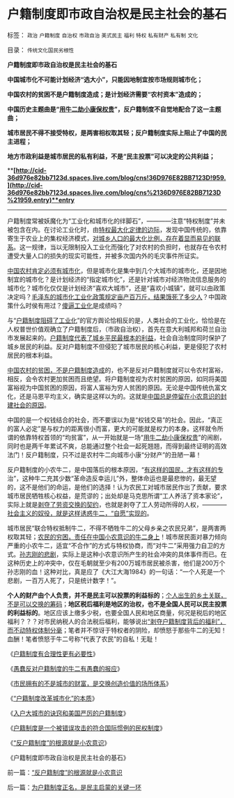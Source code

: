 # 户籍制度即市政自治权是民主社会的基石

标签： `政治` `户籍制度` `自治权` `市政自治` `美式民主` `福利` `特权` `私有财产` `私有制` `文化` 

目录： `传统文化国民劣根性`

**户籍制度即市政自治权是民主社会的基石**

**中国城市化不可能计划经济“选大小”，只能因地制宜按市场规则城市化；**

**中国农村的贫困不是户籍制度造成；是计划经济需要“农村资本”造成的；**

**中国历史主题曲是“[用牛二劫小康保权贵](../../../2009/10/13/两千年社稷延寿之九字真言.md)”，反户籍制度不自觉地配合了这一主题曲；**

**城市居民不得不接受特权，是两害相权取其轻；反户籍制度实际上阻止了中国的民主进程；**

**地方市政利益是城市居民的私有利益，不是“民主投票”可以决定的公共利益；**

****[http://cid-36d976e82bb7123d.spaces.live.com/blog/cns!36D976E82BB7123D!959.](http://cid-36d976e82bb7123d.spaces.live.com/blog/cns%2136D976E82BB7123D%21959.entry)**entry**

****

户籍制度常被妖魔化为“工业化和城市化的绊脚石”，————注意“特权制度”并未被包含在内。在讨论工业化时，由[特权最大化定律的边际](../../../2009/8/1/特权二八定律，特权总令社会负担最大化.md)，发现中国传统的，依靠寄生于农业上的集权经济模式，[对城乡人口的最大化比例，存在着显而易见的联系](../../../2009/8/3/特权负担最大化定律城乡人口比例约束显而易见.md)。这一规律，当以无限制投入工业化而强化了对农村的负担时，也就存在令农村遭受大量人口的损失的现实可能性，并被多次国内外的毛灾事件所证实。

[中国农村肯定必须有城市化](../../../2009/1/5/农业人口城市化原动力和户籍制度必要性.md)，但是城市化是集中到几个大城市的城市化，还是因地制宜的城市化？是计划经济的“指定城市化”，还是针对城市对经济物流信息服务的城市化？城市化仅仅是计划经济“喜欢大城市”，还是“喜欢小城镇”，就可以由政策决定吗？[毛泽东的城市化工业化政策规定亩产百万斤，结果饿死了多少人](../../../2009/8/5/市场经济是工业化不成为人道灾难的必要条件.md)？中国政策什么时侯有用过？[傻逼工业化](../../../2009/8/2/工业化一定创造价值吗.md)是成绩吗？

与“[户籍制度阻碍了工业化](../../../2009/10/26/服务业创造财富吗？中国今天缺乏什么产品？.md)”的官方舆论恰相反的是，人类社会的工业化，恰恰是在人权普世价值观确立了户籍制度后，（市政自治权），首先在意大利城邦和荷兰自治市发展起来的。[户籍制度代表了城乡平民最根本的利益](../../../2009/9/6/户籍制度是中国全体平民的根本利益.md)，社会自治制度同时保护了城乡居民的利益。反对户籍制度不但侵犯了城市居民的核心利益，更是侵犯了农村居民的根本利益。

[中国农村的贫困，不是户籍制度造成](../../../2008/7/7/真是户籍制度造成了欠发达地区穷者越穷的原因吗？.md)的，也不是反对户籍制度就可以令农村富裕，相反，会令农村更加贫困而且绝望。将户籍制度视为农村贫困的原因，如同将美国富裕视为中国贫困的原因，将富人富裕为穷人贫困的原因。无论是中国传统仇富文化，还是马恩平均主义，确实是这样以为的。这就是[中国总是停留在小农意识的封建社会的原因](../../../2010/1/14/中国传统文化不相容于民主社会的两种价值观.md)。

中国的是一个权钱结合的社会，而不要误以为是“权钱交易”的社会。因此，“真正的富人必定”是与权力的距离很小而富，更大的可能就是权力的本身。这样就令所谓的依靠特权首领的“均贫富”，从一开始就是一场“[用牛二劫小康保权贵](../../../2009/10/13/两千年社稷延寿之九字真言.md)”的闹剧，同时也是两千年累试不爽，总能通过整个社会一起死翘翘，而得到最终证明的高效法门！反户籍制度，只不过是农村牛二向城市小康“分财产”的丑陋一幕！

反户籍制度的小农牛二，是中国落后的根本原因，“[有这样的国民，才有这样的专](../../../2009/12/31/有什么样的文化，就有什么样的国民.md)治”，这种牛二充其少数“革命造反幸运儿”外，整体命运也是最悲惨的，最无望的，这不是他们的命运，是他们的选择！认为农民工对城市居民作出了贡献，要求城市居民牺牲核心权益，是荒谬的；出处却是马克思所谓“工人养活了资本家论”，实际上就是[剥夺了劳资交换的契约](../../../2009/10/15/人权是生产的要素，劳动者和资本家的相生关系.md)，也就是剥夺了工人劳动所得的人权，————[社会主义的奴役，就是这样诱惑牛二，“自愿”实现的](../../../2010/1/27/回顾通往奴役的历史之路.md)。

城市居民“联合特权抵制牛二，不得不牺牲牛二的父母乡亲之农民兄弟”，是两害两权取其轻；[农民的穷困，责任在中国小农意识的牛二身上](../../../2010/2/1/老百姓不是邪恶的免疫体.md)！城市居民面对暴力倾向严重的小农牛二，适宜“不合作”的方式与特权协商，而“对牛二”采用强力自卫的方式。[孙志刚的悲剧](../../../2009/5/23/就孙志刚悲剧回答户籍制度合理性实施.md)，实际上是这种小农意识所产生的社会冲突的具体事件而已。在这种历史上的冲突中，仅在毛朝就至少有200万城市居民被杀害，他们是200万个孙志刚的血！这种对比，真是应了《大江大海1984》的一句话：“一个人死是一个悲剧，一百万人死了，只是统计数字！”。

**个人的财产由个人负责，并不是民主可以投票的利益标的**；[个人出生的乡土关联，不是可以交换的筹码](../../../2009/9/1/户口不是政府福利也不是可交换的品种.md)；**地区税后福利是地区的治权，也不是全国人民可以民主投票的利益标的**。地区应该上缴多少税，也要全国人民和地区商量，何况是税后的地区福利？？？对市民纳税人的合法税后福利，能够说出[“剥夺户籍制度背后的福利”，而不动特权体制分毫](../../../2010/1/29/“户籍制度改革城市化”的本质是浩劫.md)；笔者并不惊讶于特权者的阴险，却愤怒于那些牛二的无知！血酬！笔者愤怒于牛二号称“代表了农民”的自私！无耻！

《[户籍制度有合理性更有必要性](../../../2009/9/29/户籍制度的合理性和必要性专题讨论目录.md)》

《[愚蠢反对户籍制度的牛二有愚蠢的报应](../../../2010/1/27/愚蠢的人自然有愚蠢的报应.md)》

《[市民拥有的不是城市的财富，是交换创造价值的场所体系](../../../2010/1/29/市民拥有的不是城市的财富，是交换创造价值的场所体系.md)》

《[“户籍制度改革城市化”的本质](../../../2010/1/29/“户籍制度改革城市化”的本质是浩劫.md)》

《[入户大城市的诀窍和美国严厉的户籍制度](../../../2010/2/1/入户大城市的诀窍和美国严厉的户籍制度.md)》

《[户籍制度是一个被错误攻击的符合国际惯例的民权制度](../../../2010/3/4/户籍制度是被错误攻击的民权制度.md)》

《[“反户籍制度”的根源就是小农意识](../../../2010/3/5/“反户籍制度”的根源就是小农意识.md)》

《户籍制度即市政自治权是民主社会的基石》

前一篇：[“反户籍制度”的根源就是小农意识](../../../2010/3/5/“反户籍制度”的根源就是小农意识.md)

后一篇：[为户籍制度正名，是民主启蒙的关键一环](../../../2010/3/6/为户籍制度正名，是民主启蒙的关键一环.md)